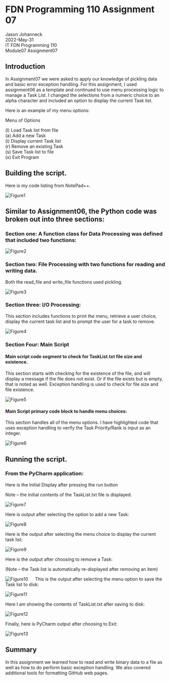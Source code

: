 # FDN Programming 110 Assignment 07

Jason Johanneck  
2022-May-31  
IT FDN Programming 110  
Module07 Assignment07  

## Introduction
In Assignment07 we were asked to apply our knowledge of pickling data and basic error exception handling. For this assignment, I used assignment06 as a template and continued to use menu processing logic to manage a Task List.  I changed the selections from a numeric choice to an alpha character and included an option to display the current Task list.

Here is an example of my menu options:  

Menu of Options  

(l) Load Task list from file  
(a) Add a new Task  
(i) Display current Task list  
(r) Remove an existing Task  
(s) Save Task list to file  
(x) Exit Program  

## Building the script.  
Here is my code listing from NotePad++.  

![Figure1](Figure1.png "Figure1 - Assignment07 Code Listing")

## Similar to Assignment06, the Python code was broken out into three sections:

### Section one: A function class for Data Processing was defined that included two functions:  

![Figure2](Figure2.png "Figure 2- Processor Class with four functions")


### Section two: File Processing with two functions for reading and writing data.

Both the read_file and write_file functions used pickling.  

![Figure3](Figure3.png "Figure 3- File Processing Functions")


### Section three: I/O Processing:

This section includes functions to print the menu, retrieve a user choice, display the current task list and to prompt the user for a task to remove.  

![Figure4](Figure4.png "Figure 4 - Main Script section for Menu Processing Logic")


### Section Four: Main Script  

#### Main script code segment to check for TaskList.txt file size and existence.

This section starts with checking for the existence of the file, and will display a message if the file does not exist.
Or if the file exists but is empty, that is noted as well.  Exception handling is used to check for file size and file existence.

![Figure5](/docs/Figure5.png "Figure 5 - Exception Handling to check file size and existence")

####  Main Script primary code block to handle menu choices:

This section handles all of the menu options.  I have highlighted code that uses exception handling to verify the Task Priority/Rank is input as an integer.

![Figure6](Figure6.png "Figure 6  -Main Loop to process menu selections")

## Running the script.
### From the PyCharm application:

Here is the Initial Display after pressing the run button

Note – the initial contents of the TaskList.txt file is displayed.  

![Figure7](Figure7.png "Figure 7 - Pycharm output for Initial Display")

Here is output after selecting the option to add a new Task:  

![Figure8](Figure8.png "Figure 8 - Pycharm Output to Add Task")

Here is the output after selecting the menu choice to display the current task list:  

![Figure9](Figure9.png "Figure 9 - Pycharm output to Display Current Task list")
 

Here is the output after choosing to remove a Task: 

(Note – the Task list is automatically re-displayed after removing an item)  

![Figure10](Figure10.png "Figure 10 - Pycharm Output for Removing a Task")
  
This is the output after selecting the menu option to save the Task list to disk:  

![Figure11](Figure11.png "Figure 11 - Pycharm Output to Save Task list to disk")
 

Here I am showing the contents of TaskList.txt after saving to disk:  

![Figure12](Figure12.png "Figure 12- Contents of TaskList.txt after Menu Option 4 selected")

 
Finally, here is PyCharm output after choosing to Exit:  

![Figure13](Figure13.png "Figure 13 - PyCharm output when exiting program")
 

## Summary

In this assignment we learned how to read and write binary data to a file as well as how to do perform basic exception handling.  We also covered additional tools for formatting GitHub web pages.
